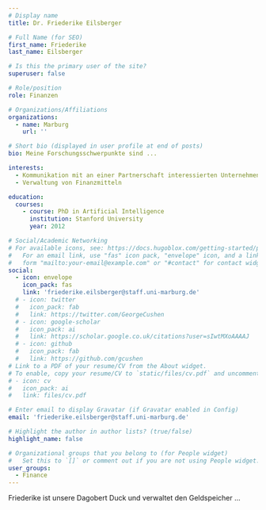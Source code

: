 ```yaml
---
# Display name
title: Dr. Friederike Eilsberger 

# Full Name (for SEO)
first_name: Friederike
last_name: Eilsberger 

# Is this the primary user of the site?
superuser: false

# Role/position
role: Finanzen

# Organizations/Affiliations
organizations:
  - name: Marburg
    url: ''

# Short bio (displayed in user profile at end of posts)
bio: Meine Forschungsschwerpunkte sind ...

interests:
  - Kommunikation mit an einer Partnerschaft interessierten Unternehmen und Förderern
  - Verwaltung von Finanzmitteln

education:
  courses:
    - course: PhD in Artificial Intelligence
      institution: Stanford University
      year: 2012

# Social/Academic Networking
# For available icons, see: https://docs.hugoblox.com/getting-started/page-builder/#icons
#   For an email link, use "fas" icon pack, "envelope" icon, and a link in the
#   form "mailto:your-email@example.com" or "#contact" for contact widget.
social:
  - icon: envelope
    icon_pack: fas
    link: 'friederike.eilsberger@staff.uni-marburg.de'
  # - icon: twitter
  #   icon_pack: fab
  #   link: https://twitter.com/GeorgeCushen
  # - icon: google-scholar
  #   icon_pack: ai
  #   link: https://scholar.google.co.uk/citations?user=sIwtMXoAAAAJ
  # - icon: github
  #   icon_pack: fab
  #   link: https://github.com/gcushen
# Link to a PDF of your resume/CV from the About widget.
# To enable, copy your resume/CV to `static/files/cv.pdf` and uncomment the lines below.
# - icon: cv
#   icon_pack: ai
#   link: files/cv.pdf

# Enter email to display Gravatar (if Gravatar enabled in Config)
email: 'friederike.eilsberger@staff.uni-marburg.de'

# Highlight the author in author lists? (true/false)
highlight_name: false

# Organizational groups that you belong to (for People widget)
#   Set this to `[]` or comment out if you are not using People widget.
user_groups:
  - Finance
---
```


Friederike ist unsere Dagobert Duck und verwaltet den Geldspeicher ...
